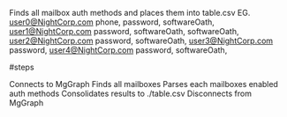 
Finds all mailbox auth methods and places them into table.csv
EG.
user0@NightCorp.com        phone, password, softwareOath,
user1@NightCorp.com        password, softwareOath, softwareOath,
user2@NightCorp.com        password, softwareOath,
user3@NightCorp.com        password,
user4@NightCorp.com        password, softwareOath,

#steps

Connects to MgGraph
Finds all mailboxes
Parses each mailboxes enabled auth methods
Consolidates results to ./table.csv
Disconnects from MgGraph

